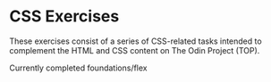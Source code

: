 # CSS Exercises

These exercises consist of a series of CSS-related tasks intended to complement the HTML and CSS content on The Odin Project (TOP). 

Currently completed foundations/flex
